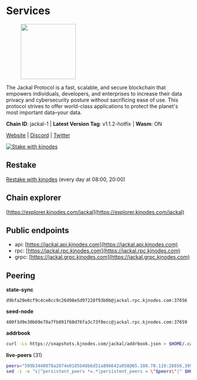 # Services

<figure><img src="https://raw.githubusercontent.com/kj89/testnet_manuals/main/pingpub/logos/jackal.png" width="150" alt=""><figcaption></figcaption></figure>

The Jackal Protocol is a fast, scalable, and secure blockchain that empowers  individuals, developers, and enterprises to increase their data privacy and  cybersecurity posture without sacrificing ease of use. This protocol strives  to offer world-class applications to protect the planet's most important data–your data.

**Chain ID**: jackal-1 | **Latest Version Tag**: v1.1.2-hotfix | **Wasm**: ON

[Website](https://jackalprotocol.com) | [Discord](https://discord.com/invite/5GKym3p6rj) | [Twitter](https://twitter.com/Jackal_Protocol)

[![Stake with kjnodes](https://i.ibb.co/cr44Q8j/button-stake-with-kjnodes.png)](https://restake.app/jackal/jklvaloper1tr3wm3mdkz0tda6t7vavqnn7fe2g4un0f67xmt)

## Restake

[Restake with kjnodes](https://restake.app/jackal/jklvaloper1tr3wm3mdkz0tda6t7vavqnn7fe2g4un0f67xmt) (every day at 08:00, 20:00)
## Chain explorer
[https://explorer.kjnodes.com/jackal](https://explorer.kjnodes.com/jackal)

## Public endpoints

* api: [https://jackal.api.kjnodes.com](https://jackal.api.kjnodes.com)
* rpc: [https://jackal.rpc.kjnodes.com](https://jackal.rpc.kjnodes.com)
* grpc: [https://jackal.grpc.kjnodes.com](https://jackal.grpc.kjnodes.com)

## Peering

**state-sync**

```text
d9bfa29e0cf9c4ce0cc9c26d98e5d97228f93b0b@jackal.rpc.kjnodes.com:37656
```

**seed-node**

```text
400f3d9e30b69e78a7fb891f60d76fa3c73f0ecc@jackal.rpc.kjnodes.com:37659
```

**addrbook**
```bash
curl -Ls https://snapshots.kjnodes.com/jackal/addrbook.json > $HOME/.canine/config/addrbook.json
```

**live-peers** (31)
```bash
peers="599b3440878a2074e0185b48b6d51a896642a058@65.108.70.119:26656,399068f8371dce4ae5d7cd7da2c965e765e68f4b@65.108.238.102:17556,108652f503665772ad024d9d2129a9f4fa9ffe9b@176.9.98.24:30536,c2842c76779913e05fa4256e3caab852e1782951@202.61.194.254:60756,11c23c5341d0ac69f9ebb3be9afa7fe0e134ece0@94.79.54.137:28656,d39fecbc409541de13fa644d90066d4dabe08262@95.165.89.222:24475,dd3cab79ffae0aed4f519503b66e9403c69eeb14@85.237.193.101:25565,84abbfb6912262fa129ff65e4b56107820a00d65@135.181.214.121:31656,ff94a29e02de8369faf37c76d3c97684bbd51bd6@185.16.38.165:17556,a877c11ecef83401dcc96c4499874ebc3f13367b@116.202.36.240:10756,ff7ab7fdac43752163f141809b61c67eba837cb4@65.108.97.58:37656,039a1c4f438c1ecc2dd901e7316d16fdafadfdab@104.193.254.36:27656,ebc272824924ea1a27ea3183dd0b9ba713494f83@95.214.52.139:26906,4398bd773ac885b7365de3604eb487be10c54563@185.16.38.210:26906,5745d29dd5b49009f405e21913a474a23f1e40ec@131.153.57.226:43656,173c43436e2287f3660c344a5fd2386da4a61968@65.109.92.241:11126,a79da224ad9d4501dbf1d547986ebec55d56b951@135.181.128.114:17556,7574e0ab179fc6cc47ac89284f4641790218540e@18.163.165.245:26626,39b55b1c49ad0994bbead006be40d9c84b0bf2d4@78.107.253.133:28656,d9bfa29e0cf9c4ce0cc9c26d98e5d97228f93b0b@65.109.88.38:37656,dbec14a10d43c25d77ee9987a985652fa4e6344a@131.153.59.6:26656,e98ed884751f26b98bc32d4469efd53b3507129f@15.235.114.194:10756,26b6255375a592c3b0664bd474a6975f468c3785@88.99.164.158:11126,fa116b94190a93c092e4dadedec950bf3e00caca@86.32.74.154:26656,55df88ae25223565af42ccd6b3b558b8e70bba31@213.239.216.252:26656,4118b172fc2a45e0335c59641fd7c2e5e5e2c53c@65.108.238.203:28656,316864671ec9566a3d07b64040c45e3fc75ccf36@65.108.201.154:5020,b8ab84aecea3ada00110a68845bada5cbd54af12@85.10.192.146:26656,f42498ca4d9e62f95115f04ae18fa5ec1c1487f1@65.108.141.109:18656,7adbbe1a5f867a0befcf1fd94f395dd8257d718f@73.40.151.121:57656,d9abd1dd5bf7c57461f0476c61e28bac879430a2@141.94.109.71:10556"
sed -i -e "s|^persistent_peers *=.*|persistent_peers = \"$peers\"|" $HOME/.canine/config/config.toml
```
